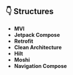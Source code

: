 ## 👇 Structures

- **MVI**
- **Jetpack Compose** 
- **Retrofit**
- **Clean Architecture**
- **Hilt**
- **Moshi** 
- **Navigation Compose** 
